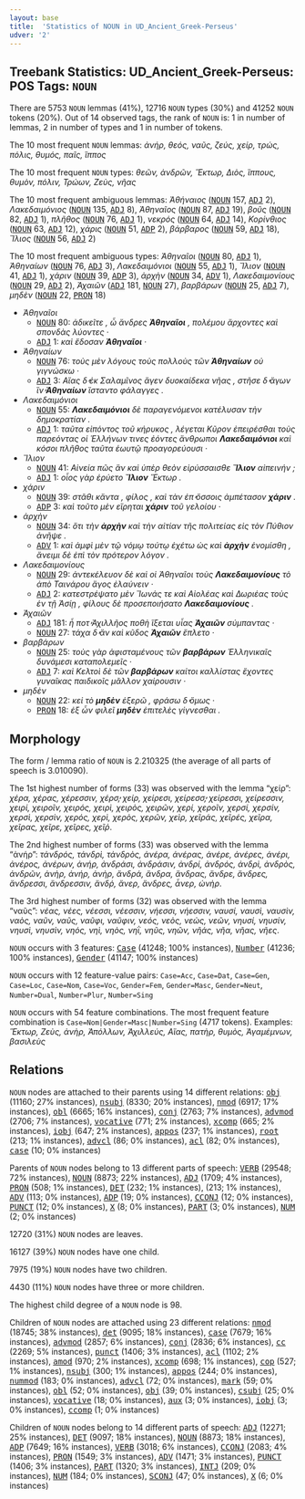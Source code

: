 ```yaml
---
layout: base
title:  'Statistics of NOUN in UD_Ancient_Greek-Perseus'
udver: '2'
---
```


## Treebank Statistics: UD_Ancient_Greek-Perseus: POS Tags: `NOUN`

There are 5753 `NOUN` lemmas (41%), 12716 `NOUN` types (30%) and 41252 `NOUN` tokens (20%).
Out of 14 observed tags, the rank of `NOUN` is: 1 in number of lemmas, 2 in number of types and 1 in number of tokens.

The 10 most frequent `NOUN` lemmas: <em>ἀνήρ, θεός, ναῦς, ζεύς, χείρ, τρώς, πόλις, θυμός, παῖς, ἵππος</em>

The 10 most frequent `NOUN` types:  <em>θεῶν, ἀνδρῶν, Ἕκτωρ, Διὸς, ἵππους, θυμὸν, πόλιν, Τρώων, Ζεὺς, νῆας</em>

The 10 most frequent ambiguous lemmas: <em>Ἀθήναιος</em> (<tt><a href="grc_perseus-pos-NOUN.html">NOUN</a></tt> 157, <tt><a href="grc_perseus-pos-ADJ.html">ADJ</a></tt> 2), <em>Λακεδαιμόνιος</em> (<tt><a href="grc_perseus-pos-NOUN.html">NOUN</a></tt> 135, <tt><a href="grc_perseus-pos-ADJ.html">ADJ</a></tt> 8), <em>Ἀθηναῖος</em> (<tt><a href="grc_perseus-pos-NOUN.html">NOUN</a></tt> 87, <tt><a href="grc_perseus-pos-ADJ.html">ADJ</a></tt> 19), <em>βοῦς</em> (<tt><a href="grc_perseus-pos-NOUN.html">NOUN</a></tt> 82, <tt><a href="grc_perseus-pos-ADJ.html">ADJ</a></tt> 1), <em>πλῆθος</em> (<tt><a href="grc_perseus-pos-NOUN.html">NOUN</a></tt> 76, <tt><a href="grc_perseus-pos-ADJ.html">ADJ</a></tt> 1), <em>νεκρός</em> (<tt><a href="grc_perseus-pos-NOUN.html">NOUN</a></tt> 64, <tt><a href="grc_perseus-pos-ADJ.html">ADJ</a></tt> 14), <em>Κορίνθιος</em> (<tt><a href="grc_perseus-pos-NOUN.html">NOUN</a></tt> 63, <tt><a href="grc_perseus-pos-ADJ.html">ADJ</a></tt> 12), <em>χάρις</em> (<tt><a href="grc_perseus-pos-NOUN.html">NOUN</a></tt> 51, <tt><a href="grc_perseus-pos-ADP.html">ADP</a></tt> 2), <em>βάρβαρος</em> (<tt><a href="grc_perseus-pos-NOUN.html">NOUN</a></tt> 59, <tt><a href="grc_perseus-pos-ADJ.html">ADJ</a></tt> 18), <em>Ἴλιος</em> (<tt><a href="grc_perseus-pos-NOUN.html">NOUN</a></tt> 56, <tt><a href="grc_perseus-pos-ADJ.html">ADJ</a></tt> 2)

The 10 most frequent ambiguous types:  <em>Ἀθηναῖοι</em> (<tt><a href="grc_perseus-pos-NOUN.html">NOUN</a></tt> 80, <tt><a href="grc_perseus-pos-ADJ.html">ADJ</a></tt> 1), <em>Ἀθηναίων</em> (<tt><a href="grc_perseus-pos-NOUN.html">NOUN</a></tt> 76, <tt><a href="grc_perseus-pos-ADJ.html">ADJ</a></tt> 3), <em>Λακεδαιμόνιοι</em> (<tt><a href="grc_perseus-pos-NOUN.html">NOUN</a></tt> 55, <tt><a href="grc_perseus-pos-ADJ.html">ADJ</a></tt> 1), <em>Ἴλιον</em> (<tt><a href="grc_perseus-pos-NOUN.html">NOUN</a></tt> 41, <tt><a href="grc_perseus-pos-ADJ.html">ADJ</a></tt> 1), <em>χάριν</em> (<tt><a href="grc_perseus-pos-NOUN.html">NOUN</a></tt> 39, <tt><a href="grc_perseus-pos-ADP.html">ADP</a></tt> 3), <em>ἀρχὴν</em> (<tt><a href="grc_perseus-pos-NOUN.html">NOUN</a></tt> 34, <tt><a href="grc_perseus-pos-ADV.html">ADV</a></tt> 1), <em>Λακεδαιμονίους</em> (<tt><a href="grc_perseus-pos-NOUN.html">NOUN</a></tt> 29, <tt><a href="grc_perseus-pos-ADJ.html">ADJ</a></tt> 2), <em>Ἀχαιῶν</em> (<tt><a href="grc_perseus-pos-ADJ.html">ADJ</a></tt> 181, <tt><a href="grc_perseus-pos-NOUN.html">NOUN</a></tt> 27), <em>βαρβάρων</em> (<tt><a href="grc_perseus-pos-NOUN.html">NOUN</a></tt> 25, <tt><a href="grc_perseus-pos-ADJ.html">ADJ</a></tt> 7), <em>μηδὲν</em> (<tt><a href="grc_perseus-pos-NOUN.html">NOUN</a></tt> 22, <tt><a href="grc_perseus-pos-PRON.html">PRON</a></tt> 18)


* <em>Ἀθηναῖοι</em>
  * <tt><a href="grc_perseus-pos-NOUN.html">NOUN</a></tt> 80: <em>ἀδικεῖτε , ὦ ἄνδρες <b>Ἀθηναῖοι</b> , πολέμου ἄρχοντες καὶ σπονδὰς λύοντες ·</em>
  * <tt><a href="grc_perseus-pos-ADJ.html">ADJ</a></tt> 1: <em>καὶ ἔδοσαν <b>Ἀθηναῖοι</b> ·</em>
* <em>Ἀθηναίων</em>
  * <tt><a href="grc_perseus-pos-NOUN.html">NOUN</a></tt> 76: <em>τοὺς μὲν λόγους τοὺς πολλοὺς τῶν <b>Ἀθηναίων</b> οὐ γιγνώσκω ·</em>
  * <tt><a href="grc_perseus-pos-ADJ.html">ADJ</a></tt> 3: <em>Αἴας δ̓ ἐκ Σαλαμῖνος ἄγεν δυοκαίδεκα νῆας , στῆσε δ̓ ἄγων ἵν̓ <b>Ἀθηναίων</b> ἵσταντο φάλαγγες .</em>
* <em>Λακεδαιμόνιοι</em>
  * <tt><a href="grc_perseus-pos-NOUN.html">NOUN</a></tt> 55: <em><b>Λακεδαιμόνιοι</b> δὲ παραγενόμενοι κατέλυσαν τὴν δημοκρατίαν .</em>
  * <tt><a href="grc_perseus-pos-ADJ.html">ADJ</a></tt> 1: <em>ταῦτα εἰπόντος τοῦ κήρυκος , λέγεται Κῦρον ἐπειρέσθαι τοὺς παρεόντας οἱ Ἑλλήνων τινες ἐόντες ἄνθρωποι <b>Λακεδαιμόνιοι</b> καὶ κόσοι πλῆθος ταῦτα ἑωυτῷ προαγορεύουσι ·</em>
* <em>Ἴλιον</em>
  * <tt><a href="grc_perseus-pos-NOUN.html">NOUN</a></tt> 41: <em>Αἰνεία πῶς ἂν καὶ ὑπὲρ θεὸν εἰρύσσαισθε <b>Ἴλιον</b> αἰπεινήν ;</em>
  * <tt><a href="grc_perseus-pos-ADJ.html">ADJ</a></tt> 1: <em>οἶος γὰρ ἐρύετο <b>Ἴλιον</b> Ἕκτωρ .</em>
* <em>χάριν</em>
  * <tt><a href="grc_perseus-pos-NOUN.html">NOUN</a></tt> 39: <em>στᾶθι κἄντα , φίλος , καὶ τὰν ἐπ̓ ὄσσοις ἀμπέτασον <b>χάριν</b> .</em>
  * <tt><a href="grc_perseus-pos-ADP.html">ADP</a></tt> 3: <em>καὶ τοῦτο μὲν εἴρηται <b>χάριν</b> τοῦ γελοίου ·</em>
* <em>ἀρχὴν</em>
  * <tt><a href="grc_perseus-pos-NOUN.html">NOUN</a></tt> 34: <em>ὅτι τὴν <b>ἀρχὴν</b> καὶ τὴν αἰτίαν τῆς πολιτείας εἰς τὸν Πύθιον ἀνῆψε .</em>
  * <tt><a href="grc_perseus-pos-ADV.html">ADV</a></tt> 1: <em>καὶ ἀμφὶ μὲν τῷ νόμῳ τούτῳ ἐχέτω ὡς καὶ <b>ἀρχὴν</b> ἐνομίσθη , ἄνειμι δὲ ἐπὶ τὸν πρότερον λόγον .</em>
* <em>Λακεδαιμονίους</em>
  * <tt><a href="grc_perseus-pos-NOUN.html">NOUN</a></tt> 29: <em>ἀντεκέλευον δὲ καὶ οἱ Ἀθηναῖοι τοὺς <b>Λακεδαιμονίους</b> τὸ ἀπὸ Ταινάρου ἄγος ἐλαύνειν ·</em>
  * <tt><a href="grc_perseus-pos-ADJ.html">ADJ</a></tt> 2: <em>κατεστρέψατο μὲν Ἴωνάς τε καὶ Αἰολέας καὶ Δωριέας τοὺς ἐν τῇ Ἀσίῃ , φίλους δὲ προσεποιήσατο <b>Λακεδαιμονίους</b> .</em>
* <em>Ἀχαιῶν</em>
  * <tt><a href="grc_perseus-pos-ADJ.html">ADJ</a></tt> 181: <em>ἦ ποτ̓ Ἀχιλλῆος ποθὴ ἵξεται υἷας <b>Ἀχαιῶν</b> σύμπαντας ·</em>
  * <tt><a href="grc_perseus-pos-NOUN.html">NOUN</a></tt> 27: <em>τάχα δ̓ ἂν καὶ κῦδος <b>Ἀχαιῶν</b> ἔπλετο ·</em>
* <em>βαρβάρων</em>
  * <tt><a href="grc_perseus-pos-NOUN.html">NOUN</a></tt> 25: <em>τοὺς γὰρ ἀφισταμένους τῶν <b>βαρβάρων</b> Ἑλληνικαῖς δυνάμεσι καταπολεμεῖς ·</em>
  * <tt><a href="grc_perseus-pos-ADJ.html">ADJ</a></tt> 7: <em>καὶ Κελτοὶ δὲ τῶν <b>βαρβάρων</b> καίτοι καλλίστας ἔχοντες γυναῖκας παιδικοῖς μᾶλλον χαίρουσιν ·</em>
* <em>μηδὲν</em>
  * <tt><a href="grc_perseus-pos-NOUN.html">NOUN</a></tt> 22: <em>κεἰ τὸ <b>μηδὲν</b> ἐξερῶ , φράσω δ̓ ὅμως ·</em>
  * <tt><a href="grc_perseus-pos-PRON.html">PRON</a></tt> 18: <em>ἐξ ὧν φιλεῖ <b>μηδὲν</b> ἐπιτελὲς γίγνεσθαι .</em>

## Morphology

The form / lemma ratio of `NOUN` is 2.210325 (the average of all parts of speech is 3.010090).

The 1st highest number of forms (33) was observed with the lemma “χείρ”: <em>χέρα, χέρας, χέρεσσιν, χέρσ̓, χείρ, χείρεσι, χείρεσσ̓, χείρεσσι, χείρεσσιν, χειρί, χειροῖν, χειρός, χειρὶ, χειρὸς, χειρῶν, χερί, χεροῖν, χερσί, χερσίν, χερσὶ, χερσὶν, χερός, χερὶ, χερὸς, χερῶν, χεὶρ, χεῖράς, χεῖρές, χεῖρα, χεῖρας, χεῖρε, χεῖρες, χεῖῤ</em>.

The 2nd highest number of forms (33) was observed with the lemma “ἀνήρ”: <em>τἀνδρός, τἀνδρὶ, τἀνδρὸς, ἀνέρα, ἀνέρας, ἀνέρε, ἀνέρες, ἀνέρι, ἀνέρος, ἀνέρων, ἀνήρ, ἀνδράσι, ἀνδράσιν, ἀνδρί, ἀνδρός, ἀνδρὶ, ἀνδρὸς, ἀνδρῶν, ἀνὴρ, ἁνήρ, ἁνὴρ, ἄνδρά, ἄνδρα, ἄνδρας, ἄνδρε, ἄνδρες, ἄνδρεσσι, ἄνδρεσσιν, ἄνδῤ, ἄνερ, ἅνδρες, ἆνερ, ὡνὴρ</em>.

The 3rd highest number of forms (32) was observed with the lemma “ναῦς”: <em>νέας, νέες, νέεσσι, νέεσσιν, νήεσσι, νήεσσιν, ναυσί, ναυσὶ, ναυσὶν, ναὸς, ναῦν, ναῦς, ναῦφι, ναῦφιν, νεός, νεὸς, νεὼς, νεῶν, νηυσί, νηυσίν, νηυσὶ, νηυσὶν, νηός, νηὶ, νηὸς, νηῒ, νηῦς, νηῶν, νῆάς, νῆα, νῆας, νῆες</em>.

`NOUN` occurs with 3 features: <tt><a href="grc_perseus-feat-Case.html">Case</a></tt> (41248; 100% instances), <tt><a href="grc_perseus-feat-Number.html">Number</a></tt> (41236; 100% instances), <tt><a href="grc_perseus-feat-Gender.html">Gender</a></tt> (41147; 100% instances)

`NOUN` occurs with 12 feature-value pairs: `Case=Acc`, `Case=Dat`, `Case=Gen`, `Case=Loc`, `Case=Nom`, `Case=Voc`, `Gender=Fem`, `Gender=Masc`, `Gender=Neut`, `Number=Dual`, `Number=Plur`, `Number=Sing`

`NOUN` occurs with 54 feature combinations.
The most frequent feature combination is `Case=Nom|Gender=Masc|Number=Sing` (4717 tokens).
Examples: <em>Ἕκτωρ, Ζεὺς, ἀνὴρ, Ἀπόλλων, Ἀχιλλεύς, Αἴας, πατὴρ, θυμὸς, Ἀγαμέμνων, βασιλεὺς</em>


## Relations

`NOUN` nodes are attached to their parents using 14 different relations: <tt><a href="grc_perseus-dep-obj.html">obj</a></tt> (11160; 27% instances), <tt><a href="grc_perseus-dep-nsubj.html">nsubj</a></tt> (8330; 20% instances), <tt><a href="grc_perseus-dep-nmod.html">nmod</a></tt> (6917; 17% instances), <tt><a href="grc_perseus-dep-obl.html">obl</a></tt> (6665; 16% instances), <tt><a href="grc_perseus-dep-conj.html">conj</a></tt> (2763; 7% instances), <tt><a href="grc_perseus-dep-advmod.html">advmod</a></tt> (2706; 7% instances), <tt><a href="grc_perseus-dep-vocative.html">vocative</a></tt> (771; 2% instances), <tt><a href="grc_perseus-dep-xcomp.html">xcomp</a></tt> (665; 2% instances), <tt><a href="grc_perseus-dep-iobj.html">iobj</a></tt> (647; 2% instances), <tt><a href="grc_perseus-dep-appos.html">appos</a></tt> (237; 1% instances), <tt><a href="grc_perseus-dep-root.html">root</a></tt> (213; 1% instances), <tt><a href="grc_perseus-dep-advcl.html">advcl</a></tt> (86; 0% instances), <tt><a href="grc_perseus-dep-acl.html">acl</a></tt> (82; 0% instances), <tt><a href="grc_perseus-dep-case.html">case</a></tt> (10; 0% instances)

Parents of `NOUN` nodes belong to 13 different parts of speech: <tt><a href="grc_perseus-pos-VERB.html">VERB</a></tt> (29548; 72% instances), <tt><a href="grc_perseus-pos-NOUN.html">NOUN</a></tt> (8873; 22% instances), <tt><a href="grc_perseus-pos-ADJ.html">ADJ</a></tt> (1709; 4% instances), <tt><a href="grc_perseus-pos-PRON.html">PRON</a></tt> (508; 1% instances), <tt><a href="grc_perseus-pos-DET.html">DET</a></tt> (232; 1% instances),  (213; 1% instances), <tt><a href="grc_perseus-pos-ADV.html">ADV</a></tt> (113; 0% instances), <tt><a href="grc_perseus-pos-ADP.html">ADP</a></tt> (19; 0% instances), <tt><a href="grc_perseus-pos-CCONJ.html">CCONJ</a></tt> (12; 0% instances), <tt><a href="grc_perseus-pos-PUNCT.html">PUNCT</a></tt> (12; 0% instances), <tt><a href="grc_perseus-pos-X.html">X</a></tt> (8; 0% instances), <tt><a href="grc_perseus-pos-PART.html">PART</a></tt> (3; 0% instances), <tt><a href="grc_perseus-pos-NUM.html">NUM</a></tt> (2; 0% instances)

12720 (31%) `NOUN` nodes are leaves.

16127 (39%) `NOUN` nodes have one child.

7975 (19%) `NOUN` nodes have two children.

4430 (11%) `NOUN` nodes have three or more children.

The highest child degree of a `NOUN` node is 98.

Children of `NOUN` nodes are attached using 23 different relations: <tt><a href="grc_perseus-dep-nmod.html">nmod</a></tt> (18745; 38% instances), <tt><a href="grc_perseus-dep-det.html">det</a></tt> (9095; 18% instances), <tt><a href="grc_perseus-dep-case.html">case</a></tt> (7679; 16% instances), <tt><a href="grc_perseus-dep-advmod.html">advmod</a></tt> (2857; 6% instances), <tt><a href="grc_perseus-dep-conj.html">conj</a></tt> (2836; 6% instances), <tt><a href="grc_perseus-dep-cc.html">cc</a></tt> (2269; 5% instances), <tt><a href="grc_perseus-dep-punct.html">punct</a></tt> (1406; 3% instances), <tt><a href="grc_perseus-dep-acl.html">acl</a></tt> (1102; 2% instances), <tt><a href="grc_perseus-dep-amod.html">amod</a></tt> (970; 2% instances), <tt><a href="grc_perseus-dep-xcomp.html">xcomp</a></tt> (698; 1% instances), <tt><a href="grc_perseus-dep-cop.html">cop</a></tt> (527; 1% instances), <tt><a href="grc_perseus-dep-nsubj.html">nsubj</a></tt> (300; 1% instances), <tt><a href="grc_perseus-dep-appos.html">appos</a></tt> (244; 0% instances), <tt><a href="grc_perseus-dep-nummod.html">nummod</a></tt> (183; 0% instances), <tt><a href="grc_perseus-dep-advcl.html">advcl</a></tt> (72; 0% instances), <tt><a href="grc_perseus-dep-mark.html">mark</a></tt> (59; 0% instances), <tt><a href="grc_perseus-dep-obl.html">obl</a></tt> (52; 0% instances), <tt><a href="grc_perseus-dep-obj.html">obj</a></tt> (39; 0% instances), <tt><a href="grc_perseus-dep-csubj.html">csubj</a></tt> (25; 0% instances), <tt><a href="grc_perseus-dep-vocative.html">vocative</a></tt> (18; 0% instances), <tt><a href="grc_perseus-dep-aux.html">aux</a></tt> (3; 0% instances), <tt><a href="grc_perseus-dep-iobj.html">iobj</a></tt> (3; 0% instances), <tt><a href="grc_perseus-dep-ccomp.html">ccomp</a></tt> (1; 0% instances)

Children of `NOUN` nodes belong to 14 different parts of speech: <tt><a href="grc_perseus-pos-ADJ.html">ADJ</a></tt> (12271; 25% instances), <tt><a href="grc_perseus-pos-DET.html">DET</a></tt> (9097; 18% instances), <tt><a href="grc_perseus-pos-NOUN.html">NOUN</a></tt> (8873; 18% instances), <tt><a href="grc_perseus-pos-ADP.html">ADP</a></tt> (7649; 16% instances), <tt><a href="grc_perseus-pos-VERB.html">VERB</a></tt> (3018; 6% instances), <tt><a href="grc_perseus-pos-CCONJ.html">CCONJ</a></tt> (2083; 4% instances), <tt><a href="grc_perseus-pos-PRON.html">PRON</a></tt> (1549; 3% instances), <tt><a href="grc_perseus-pos-ADV.html">ADV</a></tt> (1471; 3% instances), <tt><a href="grc_perseus-pos-PUNCT.html">PUNCT</a></tt> (1406; 3% instances), <tt><a href="grc_perseus-pos-PART.html">PART</a></tt> (1320; 3% instances), <tt><a href="grc_perseus-pos-INTJ.html">INTJ</a></tt> (209; 0% instances), <tt><a href="grc_perseus-pos-NUM.html">NUM</a></tt> (184; 0% instances), <tt><a href="grc_perseus-pos-SCONJ.html">SCONJ</a></tt> (47; 0% instances), <tt><a href="grc_perseus-pos-X.html">X</a></tt> (6; 0% instances)


